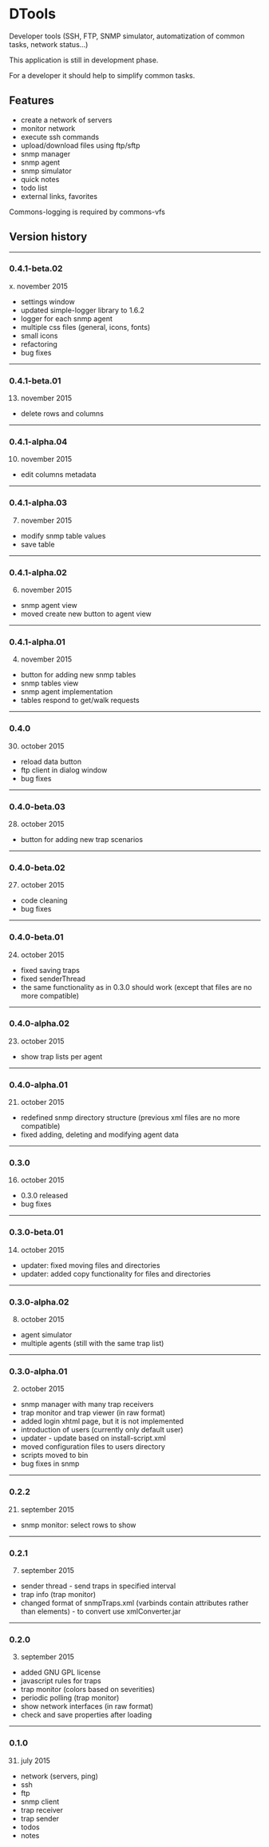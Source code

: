# DTools
Developer tools (SSH, FTP, SNMP simulator, automatization of common tasks, network status...)

This application is still in development phase.

For a developer it should help to simplify common tasks.

## Features

- create a network of servers
- monitor network
- execute ssh commands
- upload/download files using ftp/sftp
- snmp manager
- snmp agent
- snmp simulator
- quick notes
- todo list
- external links, favorites



Commons-logging is required by commons-vfs


## Version history

-----------------------------------------------------------
### 0.4.1-beta.02

x. november 2015

- settings window
- updated simple-logger library to 1.6.2
- logger for each snmp agent
- multiple css files (general, icons, fonts)
- small icons
- refactoring
- bug fixes

-----------------------------------------------------------
### 0.4.1-beta.01

13. november 2015

- delete rows and columns

-----------------------------------------------------------

### 0.4.1-alpha.04

10. november 2015

- edit columns metadata

-----------------------------------------------------------
### 0.4.1-alpha.03

7. november 2015

- modify snmp table values
- save table

-----------------------------------------------------------

### 0.4.1-alpha.02

6. november 2015

- snmp agent view
- moved create new button to agent view

-----------------------------------------------------------
### 0.4.1-alpha.01

4. november 2015

- button for adding new snmp tables
- snmp tables view
- snmp agent implementation
- tables respond to get/walk requests

-----------------------------------------------------------

### 0.4.0

30. october 2015

- reload data button
- ftp client in dialog window
- bug fixes

-----------------------------------------------------------

### 0.4.0-beta.03

28. october 2015

- button for adding new trap scenarios

-----------------------------------------------------------

### 0.4.0-beta.02

27. october 2015

- code cleaning
- bug fixes

-----------------------------------------------------------

### 0.4.0-beta.01

24. october 2015

- fixed saving traps
- fixed senderThread
- the same functionality as in 0.3.0 should work (except that files are no more compatible)

-----------------------------------------------------------

### 0.4.0-alpha.02

23. october 2015

- show trap lists per agent

-----------------------------------------------------------

### 0.4.0-alpha.01

21. october 2015

- redefined snmp directory structure (previous xml files are no more compatible)
- fixed adding, deleting and modifying agent data

-----------------------------------------------------------

### 0.3.0

16. october 2015

- 0.3.0 released
- bug fixes

-----------------------------------------------------------

### 0.3.0-beta.01

14. october 2015

- updater: fixed moving files and directories
- updater: added copy functionality for files and directories

-----------------------------------------------------------
### 0.3.0-alpha.02

8. october 2015

- agent simulator
- multiple agents (still with the same trap list)

-----------------------------------------------------------

### 0.3.0-alpha.01

02. october 2015

- snmp manager with many trap receivers
- trap monitor and trap viewer (in raw format)
- added login xhtml page, but it is not implemented
- introduction of users (currently only default user)
- updater - update based on install-script.xml
- moved configuration files to users directory
- scripts moved to bin
- bug fixes in snmp

-----------------------------------------------------------

### 0.2.2

21. september 2015

- snmp monitor: select rows to show

-----------------------------------------------------------

### 0.2.1

07. september 2015

- sender thread - send traps in specified interval
- trap info (trap monitor)
- changed format of snmpTraps.xml (varbinds contain attributes rather than elements) - to convert use xmlConverter.jar

-----------------------------------------------------------

### 0.2.0

03. september 2015

- added GNU GPL license
- javascript rules for traps
- trap monitor (colors based on severities)
- periodic polling (trap monitor)
- show network interfaces (in raw format)
- check and save properties after loading

-----------------------------------------------------------

### 0.1.0

31. july 2015

- network (servers, ping)
- ssh
- ftp
- snmp client
- trap receiver
- trap sender
- todos
- notes


